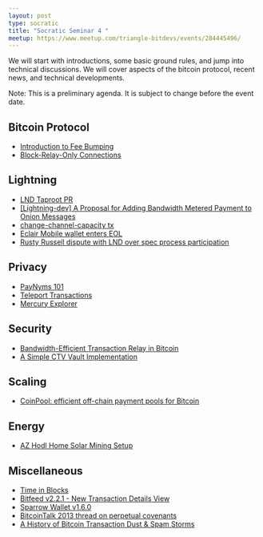 ```yaml
---
layout: post
type: socratic
title: "Socratic Seminar 4 "
meetup: https://www.meetup.com/triangle-bitdevs/events/284445496/
---
```


We will start with introductions, some basic ground rules, and jump into
technical discussions. We will cover aspects of the bitcoin protocol,
recent news, and technical developments.

Note: This is a preliminary agenda. It is subject to change before the event date.


## Bitcoin Protocol


- [Introduction to Fee Bumping](https://github.com/bitcoinops/scaling-book/blob/add_rbf/1.fee_bumping/fee_bumping.md)
- [Block-Relay-Only Connections](https://bitcoin.stackexchange.com/questions/112828/what-is-a-block-relay-only-connection-what-is-it-used-for)


## Lightning


- [LND Taproot PR](https://github.com/btcsuite/btcd/pull/1787)
- [\[Lightning-dev\] A Proposal for Adding Bandwidth Metered Payment to Onion Messages](https://lists.linuxfoundation.org/pipermail/lightning-dev/2022-February/003498.html)
- [change-channel-capacity tx](https://twitter.com/alexbosworth/status/1495610634737750018?s=20&t=VzKhWLxbY7GYx9lkaKvUgg)
- [Eclair Mobile wallet enters EOL](https://twitter.com/acinq_co/status/1498669453650931713)
- [Rusty Russell dispute with LND over spec process participation](https://twitter.com/rusty_twit/status/1496642600371384321)


## Privacy


- [PayNyms 101](https://bitcoiner.guide/paynym/)
- [Teleport Transactions](https://github.com/bitcoin-teleport/teleport-transactions)
- [Mercury Explorer](https://explorer.mercurywallet.com/)


## Security


- [Bandwidth-Efficient Transaction Relay in Bitcoin](https://arxiv.org/pdf/1905.10518v2.pdf)
- [A Simple CTV Vault Implementation](https://github.com/jamesob/simple-ctv-vault)


## Scaling


- [CoinPool: efficient off-chain payment pools for Bitcoin](https://coinpool.dev/v0.1.pdf)


## Energy


- [AZ Hodl Home Solar Mining Setup](https://azhodl.com/solarhash/)


## Miscellaneous


- [Time in Blocks](https://timeinblocks.com/)
- [Bitfeed v2.2.1 - New Transaction Details View](https://twitter.com/mononautical/status/1502792184701071362)
- [Sparrow Wallet v1.6.0](https://github.com/sparrowwallet/sparrow/releases/tag/1.6.0)
- [BitcoinTalk 2013 thread on perpetual covenants](https://bitcointalk.org/index.php?topic=278122.0)
- [A History of Bitcoin Transaction Dust & Spam Storms](https://blog.lopp.net/history-bitcoin-transaction-dust-spam-storms/)
